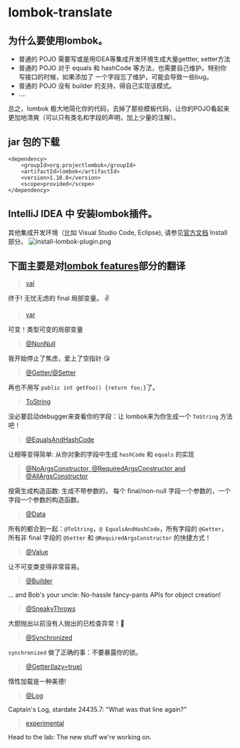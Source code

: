 # lombok-translate
## 为什么要使用lombok。
- 普通的 POJO 需要写或是用IDEA等集成开发环境生成大量gettter, setter方法
- 普通的 POJO 对于 equals 和 hashCode 等方法，也需要自己维护。特别你写接口的时候，如果添加了
一个字段忘了维护，可能会导致一些bug。
- 普通的 POJO 没有 builder 的支持，得自己实现该模式。
- ....

总之，lombok 极大地简化你的代码，去掉了那些模板代码，让你的POJO看起来更加地清爽（可以只有类名和字段的声明，加上少量的注解）。

## jar 包的下载
```
<dependency>
    <groupId>org.projectlombok</groupId>
    <artifactId>lombok</artifactId>
    <version>1.18.8</version>
    <scope>provided</scope>
</dependency>
```

## IntelliJ IDEA 中 安装lombok插件。
其他集成开发环境（比如 Visual Studio Code, Eclipse), 请参见[官方文档](https://projectlombok.org/) Install部分。
![install-lombok-plugin.png](https://upload-images.jianshu.io/upload_images/4148467-a134df7e6f1a3746.png?imageMogr2/auto-orient/strip%7CimageView2/2/w/1240)

##  下面主要是对[lombok features](https://www.projectlombok.org/features/all)部分的翻译

> [val](https://github.com/codercuixin/lombok-translate/wiki/val)

 终于! 无忧无虑的 final 局部变量。 :v:

> [var](https://github.com/codercuixin/lombok-translate/wiki/var) 

可变！类型可变的局部变量

> [@NonNull](https://github.com/codercuixin/lombok-translate/wiki/@NonNull) 

我开始停止了焦虑，爱上了空指针 :kissing_heart:

> [@Getter/@Setter](https://github.com/codercuixin/lombok-translate/wiki/@Getter-and-@Setter)

再也不用写 `public int getFoo() {return foo;}`了。

> [ToString](https://github.com/codercuixin/lombok-translate/wiki/%40ToString/_edit)

没必要启动debugger来查看你的字段：让 lombok来为你生成一个 `ToString` 方法吧！

> [@EqualsAndHashCode](https://github.com/codercuixin/lombok-translate/wiki/@EqualsAndHashCode)

让相等变得简单: 从你对象的字段中生成 `hashCode` 和 `equals` 的实现

> [@NoArgsConstructor, @RequiredArgsConstructor and @AllArgsConstructor](https://github.com/codercuixin/lombok-translate/wiki/@NoArgsConstructor,-@RequiredArgsConstructor,-@AllArgsConstructor)

按需生成构造函数: 生成不带参数的， 每个 final/non-null 字段一个参数的，一个字段一个参数的构造函数。

> [@Data](https://github.com/codercuixin/lombok-translate/wiki/@Data)

 所有的都合到一起：`@ToString`，`@ EqualsAndHashCode`，所有字段的 `@Getter`，所有非 final 字段的 `@Setter` 和 `@RequiredArgsConstructor` 的快捷方式！

> [@Value](https://github.com/codercuixin/lombok-translate/wiki/@Value)

让不可变类变得非常容易。

> [@Builder](https://github.com/codercuixin/lombok-translate/wiki/@Builder)

... and Bob's your uncle: No-hassle fancy-pants APIs for object creation!

> [@SneakyThrows](https://github.com/codercuixin/lombok-translate/wiki/@SneakyThrows)

 大胆抛出以前没有人抛出的已检查异常！:eyes:

> [@Synchronized](https://github.com/codercuixin/lombok-translate/wiki/@Synchronized)

`synchronized` 做了正确的事：不要暴露你的锁。

> [@Getter(lazy=true)](https://github.com/codercuixin/lombok-translate/wiki/@Getter(lazy=true))

 惰性加载是一种美德!

> [@Log](https://github.com/codercuixin/lombok-translate/wiki/@Log-(and-friends))

 Captain's Log, stardate 24435.7: "What was that line again?" 

> [experimental](https://www.projectlombok.org/features/experimental/all)

  Head to the lab: The new stuff we're working on.


